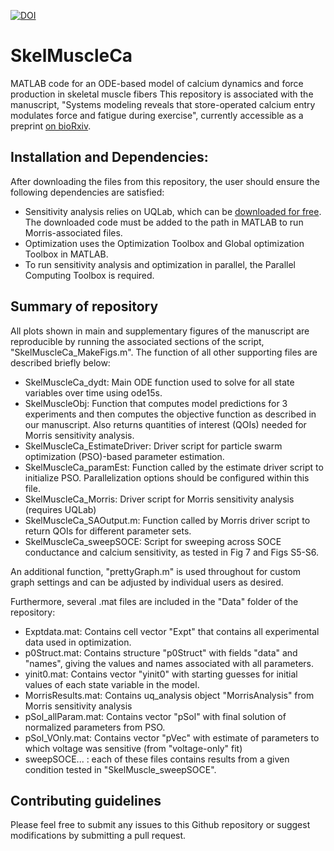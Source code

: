 [![DOI](https://zenodo.org/badge/DOI/10.5281/zenodo.15485446.svg)](https://doi.org/10.5281/zenodo.15485446)

# SkelMuscleCa
MATLAB code for an ODE-based model of calcium dynamics and force production in skeletal muscle fibers
This repository is associated with the manuscript, "Systems modeling reveals that store-operated calcium entry modulates force and fatigue during exercise", currently accessible as a preprint [on bioRxiv](https://www.biorxiv.org/content/10.1101/2025.05.22.655415v1.full).

## Installation and Dependencies:

After downloading the files from this repository, the user should ensure the following dependencies are satisfied:
- Sensitivity analysis relies on UQLab, which can be [downloaded for free](https://uqlab.com/download). The downloaded code must be added to the path in MATLAB to run Morris-associated files.
- Optimization uses the Optimization Toolbox and Global optimization Toolbox in MATLAB.
- To run sensitivity analysis and optimization in parallel, the Parallel Computing Toolbox is required.

## Summary of repository

All plots shown in main and supplementary figures of the manuscript are reproducible by running the associated sections of the script, "SkelMuscleCa_MakeFigs.m".
The function of all other supporting files are described briefly below:
- SkelMuscleCa_dydt: Main ODE function used to solve for all state variables over time using ode15s.
- SkelMuscleObj: Function that computes model predictions for 3 experiments and then computes the objective function as described in our manuscript. Also returns quantities of interest (QOIs) needed for Morris sensitivity analysis.
- SkelMuscleCa_EstimateDriver: Driver script for particle swarm optimization (PSO)-based parameter estimation.
- SkelMuscleCa_paramEst: Function called by the estimate driver script to initialize PSO. Parallelization options should be configured within this file.
- SkelMuscleCa_Morris: Driver script for Morris sensitivity analysis (requires UQLab)
- SkelMuscleCa_SAOutput.m: Function called by Morris driver script to return QOIs for different parameter sets.
- SkelMuscleCa_sweepSOCE: Script for sweeping across SOCE conductance and calcium sensitivity, as tested in Fig 7 and Figs S5-S6.

An additional function, "prettyGraph.m" is used throughout for custom graph settings and can be adjusted by individual users as desired.

Furthermore, several .mat files are included in the "Data" folder of the repository:
- Exptdata.mat: Contains cell vector "Expt" that contains all experimental data used in optimization.
- p0Struct.mat: Contains structure "p0Struct" with fields "data" and "names", giving the values and names associated with all parameters.
- yinit0.mat: Contains vector "yinit0" with starting guesses for initial values of each state variable in the model.
- MorrisResults.mat: Contains uq_analysis object "MorrisAnalysis" from Morris sensitivity analysis
- pSol_allParam.mat: Contains vector "pSol" with final solution of normalized parameters from PSO.
- pSol_VOnly.mat: Contains vector "pVec" with estimate of parameters to which voltage was sensitive (from "voltage-only" fit)
- sweepSOCE... : each of these files contains results from a given condition tested in "SkelMuscle_sweepSOCE".

## Contributing guidelines
Please feel free to submit any issues to this Github repository or suggest modifications by submitting a pull request.